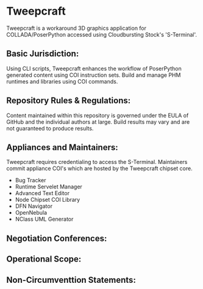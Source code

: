 # Tweepcraft
Tweepcraft is a workaround 3D graphics application for COLLADA/PoserPython accessed using Cloudbursting Stock's 'S-Terminal'.

## Basic Jurisdiction:
Using CLI scripts, Tweepcraft enhances the workflow of PoserPython generated content using COI instruction sets. Build and manage PHM runtimes and libraries using COI commands.

## Repository Rules & Regulations:
Content maintained within this repository is governed under the EULA of GitHub and the individual authors at large. Build results may vary and are not guaranteed to produce results.

## Appliances and Maintainers:
Tweepcraft requires credentialing to access the S-Terminal. Maintainers commit appliance COI's which are hosted by the Tweepcraft chipset core.

* Bug Tracker
* Runtime Servelet Manager
* Advanced Text Editor
* Node Chipset COI Library
* DFN Navigator 
* OpenNebula  
* NClass UML Generator

## Negotiation Conferences:
## Operational Scope:
## Non-Circumventtion Statements:
